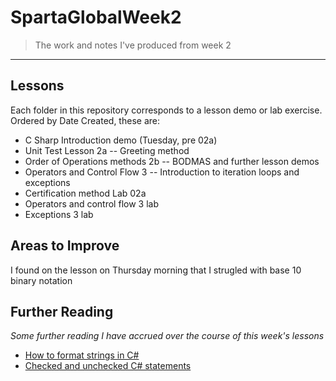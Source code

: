 # __**SpartaGlobalWeek2**__
>The work and notes I've produced from week 2

---
## Lessons

Each folder in this repository corresponds to a lesson demo or lab exercise. Ordered by Date Created, these are:

- C Sharp Introduction demo (Tuesday, pre 02a)
- Unit Test Lesson 2a -- Greeting method
- Order of Operations methods 2b -- BODMAS and further lesson demos
- Operators and Control Flow 3 -- Introduction to iteration loops and exceptions
- Certification method Lab 02a 
- Operators and control flow 3 lab
- Exceptions 3 lab

## Areas to Improve

I found on the lesson on Thursday morning that I strugled with base 10 binary notation

## Further Reading

_Some further reading I have accrued over the course of this week's lessons_

- [How to format strings in C#](https://www.c-sharpcorner.com/UploadFile/mahesh/format-string-in-C-Sharp/)
- [Checked and unchecked C# statements](https://learn.microsoft.com/en-us/dotnet/csharp/language-reference/statements/checked-and-unchecked)